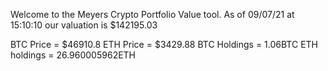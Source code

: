 Welcome to the Meyers Crypto Portfolio Value tool. 
As of 09/07/21 at 15:10:10 our valuation is $142195.03 

BTC Price = $46910.8
 ETH Price = $3429.88
BTC Holdings = 1.06BTC
 ETH holdings = 26.960005962ETH 

